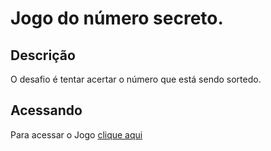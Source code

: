 # Jogo do número secreto.

## Descrição

O desafio é tentar acertar o número que está sendo sortedo. 

## Acessando

Para acessar o Jogo [clique aqui](https://jogo-do-numero-secreto-pi-plum.vercel.app/)
